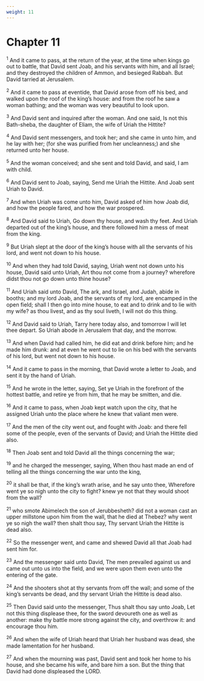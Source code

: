 ```yaml
---
weight: 11
---
```


# Chapter 11

<sup>1</sup> And it came to pass, at the return of the year, at the time when kings go out to battle, that David sent Joab, and his servants with him, and all Israel; and they destroyed the children of Ammon, and besieged Rabbah. But David tarried at Jerusalem. 

<sup>2</sup> And it came to pass at eventide, that David arose from off his bed, and walked upon the roof of the king’s house: and from the roof he saw a woman bathing; and the woman was very beautiful to look upon. 

<sup>3</sup> And David sent and inquired after the woman. And one said, Is not this Bath-sheba, the daughter of Eliam, the wife of Uriah the Hittite? 

<sup>4</sup> And David sent messengers, and took her; and she came in unto him, and he lay with her; (for she was purified from her uncleanness;) and she returned unto her house. 

<sup>5</sup> And the woman conceived; and she sent and told David, and said, I am with child. 

<sup>6</sup> And David sent to Joab, saying, Send me Uriah the Hittite. And Joab sent Uriah to David. 

<sup>7</sup> And when Uriah was come unto him, David asked of him how Joab did, and how the people fared, and how the war prospered. 

<sup>8</sup> And David said to Uriah, Go down thy house, and wash thy feet. And Uriah departed out of the king’s house, and there followed him a mess of meat from the king. 

<sup>9</sup> But Uriah slept at the door of the king’s house with all the servants of his lord, and went not down to his house. 

<sup>10</sup> And when they had told David, saying, Uriah went not down unto his house, David said unto Uriah, Art thou not come from a journey? wherefore didst thou not go down unto thine house? 

<sup>11</sup> And Uriah said unto David, The ark, and Israel, and Judah, abide in booths; and my lord Joab, and the servants of my lord, are encamped in the open field; shall I then go into mine house, to eat and to drink and to lie with my wife? as thou livest, and as thy soul liveth, I will not do this thing. 

<sup>12</sup> And David said to Uriah, Tarry here today also, and tomorrow I will let thee depart. So Uriah abode in Jerusalem that day, and the morrow. 

<sup>13</sup> And when David had called him, he did eat and drink before him; and he made him drunk: and at even he went out to lie on his bed with the servants of his lord, but went not down to his house. 

<sup>14</sup> And it came to pass in the morning, that David wrote a letter to Joab, and sent it by the hand of Uriah. 

<sup>15</sup> And he wrote in the letter, saying, Set ye Uriah in the forefront of the hottest battle, and retire ye from him, that he may be smitten, and die. 

<sup>16</sup> And it came to pass, when Joab kept watch upon the city, that he assigned Uriah unto the place where he knew that valiant men were. 

<sup>17</sup> And the men of the city went out, and fought with Joab: and there fell some of the people, even of the servants of David; and Uriah the Hittite died also. 

<sup>18</sup> Then Joab sent and told David all the things concerning the war; 

<sup>19</sup> and he charged the messenger, saying, When thou hast made an end of telling all the things concerning the war unto the king, 

<sup>20</sup> it shall be that, if the king’s wrath arise, and he say unto thee, Wherefore went ye so nigh unto the city to fight? knew ye not that they would shoot from the wall? 

<sup>21</sup> who smote Abimelech the son of Jerubbesheth? did not a woman cast an upper millstone upon him from the wall, that he died at Thebez? why went ye so nigh the wall? then shalt thou say, Thy servant Uriah the Hittite is dead also. 

<sup>22</sup> So the messenger went, and came and shewed David all that Joab had sent him for. 

<sup>23</sup> And the messenger said unto David, The men prevailed against us and came out unto us into the field, and we were upon them even unto the entering of the gate. 

<sup>24</sup> And the shooters shot at thy servants from off the wall; and some of the king’s servants be dead, and thy servant Uriah the Hittite is dead also. 

<sup>25</sup> Then David said unto the messenger, Thus shalt thou say unto Joab, Let not this thing displease thee, for the sword devoureth one as well as another: make thy battle more strong against the city, and overthrow it: and encourage thou him. 

<sup>26</sup> And when the wife of Uriah heard that Uriah her husband was dead, she made lamentation for her husband. 

<sup>27</sup> And when the mourning was past, David sent and took her home to his house, and she became his wife, and bare him a son. But the thing that David had done displeased the LORD. 


